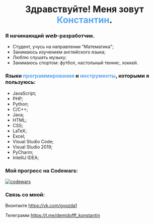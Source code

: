 <h1 align="center">Здравствуйте! Меня зовут <span style="color: #5AA6F3">Константин</span>.</h1>

### Я начинающий 𝙬𝙚𝙗-разработчик.

* Студент, учусь на направлении "Математика";
* Занимаюсь изучением английского языка;
* Люблю слушать музыку;
* Занимаюсь спортом: футбол, настольный теннис, хоккей.

### Языки <span style="color: #5AA6F3">программирования</span> и <span style="color: #5AA6F3">инструменты</span>, которыми я пользуюсь:
* JavaScript;
* PHP;
* Python;
* C/C++;
* Java;
* HTML;
* CSS;
* LaTeX;
* Excel;
* Visual Studio Code;
* Visual Studio 2019;
* PyCharm;
* IntelliJ IDEA;

### Мой прогресс на Codewars:
[![codewars](https://www.codewars.com/users/Konstantin121!/badges/small)](https://www.codewars.com/users/__DKE__)

### Связь со мной: 
Вконтакте https://vk.com/gvozda1

Телеграмм https://t.me/demidofff_konstantin
